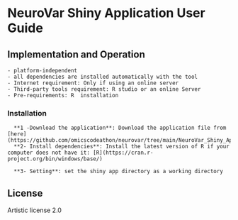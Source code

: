 # NeuroVar Shiny Application User Guide

## Implementation and  Operation

    - platform-independent
    - all dependencies are installed automatically with the tool
    - Internet requirement: Only if using an online server
    - Third-party tools requirement: R studio or an online Server
    - Pre-requirements: R  installation
    
### Installation

      **1 -Download the application**: Download the application file from [here](https://github.com/omicscodeathon/neurovar/tree/main/NeuroVar_Shiny_Application)                                                                                                                      
      **2- Install dependencies**: Install the latest version of R if your computer does not have it: [R](https://cran.r-project.org/bin/windows/base/)     
      
      **3- Setting**: set the shiny app directory as a working directory     


## License

Artistic license 2.0
